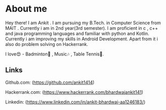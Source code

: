 # About me

Hey there! I am Ankit . I am pursuing my B.Tech. in Computer Science from MAIT . Currently i am in 2nd year(3rd semester). I am proficient in c , c++ and java programming languages and familiar with python and Kotlin. 
Currently i am improving my skills in Android Development.
Apart from it i also do problem solving on Hackerrank.

I love😍 - Badminton🏸 , Music🎶 , Table Tennis🏓.

## Links

Github.com: (https://github.com/ankit1414)

Hackerrank.com: (https://www.hackerrank.com/bhardwajankit141)

Linkedin: (https://www.linkedin.com/in/ankit-bhardwaj-aa1246183/)
